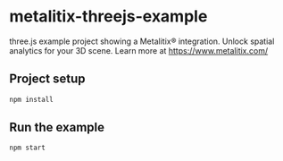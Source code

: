 # metalitix-threejs-example
three.js example project showing a Metalitix® integration. Unlock spatial analytics for your 3D scene. Learn more at https://www.metalitix.com/


## Project setup
```bash
npm install
```

## Run the example
```bash
npm start
```
